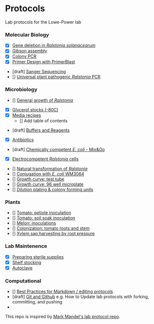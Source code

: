 # Protocols

Lab protocols for the Lowe-Power lab

### Molecular Biology

* [x] [Gene deletion in *Ralstonia solanacearum*](gene_deletion.md)
* [x] [Gibson assembly](gibson_assembly.md)
* [x] [Colony PCR](colony_pcr.md)
* [x] [Primer Design with PrimerBlast](primerblast.md)
* [draft] [Sanger Sequencing](sanger.md)
* [] [Universal plant pathogenic *Ralstonia* PCR](univ_ralstonia_pcr.md)

### Microbiology

* [] [General growth of *Ralstonia*](ralstonia_tips_and_tricks.md)
* [x] [Glycerol stocks (-80C)](glycerol_stocks.md)
* [x] [Media recipes](media.md)
    * [] Add table of contents
* [draft] [Buffers and Reagents](buffers.md)
* [x] [Antibiotics](antibiotics.md)
* [draft] [Chemically competent *E. coli* - Mix&Go](ecoli_chem_comp.md)
* [x] [Electrocompetent *Ralstonia* cells](electrocompetent_cells.md)
* [] [Natural transformation of *Ralstonia*](natural_transformation.md)
* [] [Conjugation with *E. coli* WM3064](conjugation_WM3064.md)
* [] [Growth curve: test tube](growth_curve_tube.md)
* [] [Growth curve: 96 well microplate](growth_curve_96well.md)
* [] [Dilution plating & colony forming units](cfus.md)

### Plants

* [] [Tomato: petiole inoculation](tomato_petiole_inoc.md)
* [] [Tomato: soil soak inoculation](tomato_ss_inoc.md)
* [] [Melon: inoculations](melon_inoc.md)
* [] [Colonization: tomato roots and stem](col_tomato_root.md)
* [] [Xylem sap harvesting by root pressure](xylem_sap_root_pressure.md)

### Lab Maintenence

* [x] [Preparing sterile supplies](preparing_sterile_supplies.md)
* [x] [Shelf stocking](shelf_stocking.md)
* [x] [Autoclave](autoclave.md)

### Computational

* [] [Best Practices for Markdown / editing protocols](markdown_best_practices.md)
* [draft] [Git and Github](git_and_github.md) e.g. How to Update lab protocols with forking, committing, and pushing 
* 

This repo is inspired by [Mark Mandel's lab protocol repo](https://github.com/mjmlab/protocols). 